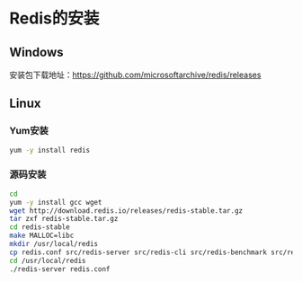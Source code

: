 Redis的安装
=============

## Windows

安装包下载地址：<https://github.com/microsoftarchive/redis/releases>

## Linux

### Yum安装

```bash
yum -y install redis
```

### 源码安装

```bash
cd
yum -y install gcc wget
wget http://download.redis.io/releases/redis-stable.tar.gz
tar zxf redis-stable.tar.gz
cd redis-stable
make MALLOC=libc
mkdir /usr/local/redis
cp redis.conf src/redis-server src/redis-cli src/redis-benchmark src/redis-check-aof src/redis-check-rdb src/redis-sentinel src/redis-trib.rb /usr/local/redis
cd /usr/local/redis
./redis-server redis.conf
```
